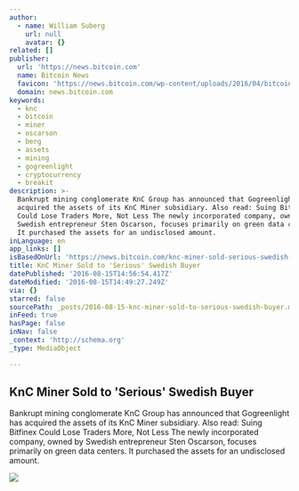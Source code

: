 ```yaml
---
author:
  - name: William Suberg
    url: null
    avatar: {}
related: []
publisher:
  url: 'https://news.bitcoin.com'
  name: Bitcoin News
  favicon: 'https://news.bitcoin.com/wp-content/uploads/2016/04/bitcoin_fav.png'
  domain: news.bitcoin.com
keywords:
  - knc
  - bitcoin
  - miner
  - oscarson
  - berg
  - assets
  - mining
  - gogreenlight
  - cryptocurrency
  - breakit
description: >-
  Bankrupt mining conglomerate KnC Group has announced that Gogreenlight has
  acquired the assets of its KnC Miner subsidiary. Also read: Suing Bitfinex
  Could Lose Traders More, Not Less The newly incorporated company, owned by
  Swedish entrepreneur Sten Oscarson, focuses primarily on green data centers.
  It purchased the assets for an undisclosed amount.
inLanguage: en
app_links: []
isBasedOnUrl: 'https://news.bitcoin.com/knc-miner-sold-serious-swedish-buyer/'
title: KnC Miner Sold to 'Serious' Swedish Buyer
datePublished: '2016-08-15T14:56:54.417Z'
dateModified: '2016-08-15T14:49:27.249Z'
via: {}
starred: false
sourcePath: _posts/2016-08-15-knc-miner-sold-to-serious-swedish-buyer.md
inFeed: true
hasPage: false
inNav: false
_context: 'http://schema.org'
_type: MediaObject

---
```

<article style=""><h1>KnC Miner Sold to 'Serious' Swedish Buyer</h1><p>Bankrupt mining conglomerate KnC Group has announced that Gogreenlight has acquired the assets of its KnC Miner subsidiary. Also read: Suing Bitfinex Could Lose Traders More, Not Less The newly incorporated company, owned by Swedish entrepreneur Sten Oscarson, focuses primarily on green data centers. It purchased the assets for an undisclosed amount.</p><img src="https://news.bitcoin.com/wp-content/uploads/2016/05/KnCMinerDataCenter-1.jpg" /></article>